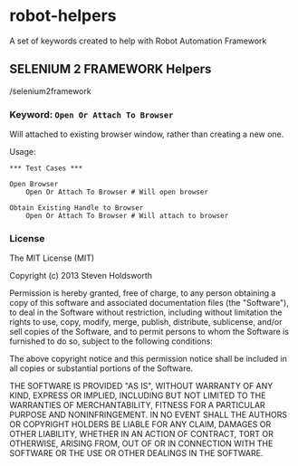 robot-helpers
=============

A set of keywords created to help with Robot Automation Framework

## SELENIUM 2 FRAMEWORK Helpers
/selenium2framework

### Keyword: `Open Or Attach To Browser`

Will attached to existing browser window, rather than creating a new one.

Usage:

	*** Test Cases ***

	Open Browser
  		Open Or Attach To Browser # Will open browser

	Obtain Existing Handle to Browser
  		Open Or Attach To Browser # Will attach to browser


### License

The MIT License (MIT)

Copyright (c) 2013 Steven Holdsworth

Permission is hereby granted, free of charge, to any person obtaining a copy
of this software and associated documentation files (the "Software"), to deal
in the Software without restriction, including without limitation the rights
to use, copy, modify, merge, publish, distribute, sublicense, and/or sell
copies of the Software, and to permit persons to whom the Software is
furnished to do so, subject to the following conditions:

The above copyright notice and this permission notice shall be included in
all copies or substantial portions of the Software.

THE SOFTWARE IS PROVIDED "AS IS", WITHOUT WARRANTY OF ANY KIND, EXPRESS OR
IMPLIED, INCLUDING BUT NOT LIMITED TO THE WARRANTIES OF MERCHANTABILITY,
FITNESS FOR A PARTICULAR PURPOSE AND NONINFRINGEMENT. IN NO EVENT SHALL THE
AUTHORS OR COPYRIGHT HOLDERS BE LIABLE FOR ANY CLAIM, DAMAGES OR OTHER
LIABILITY, WHETHER IN AN ACTION OF CONTRACT, TORT OR OTHERWISE, ARISING FROM,
OUT OF OR IN CONNECTION WITH THE SOFTWARE OR THE USE OR OTHER DEALINGS IN
THE SOFTWARE.
